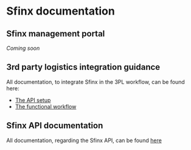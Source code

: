 # Sfinx documentation

## Sfinx management portal 

_Coming soon_

## 3rd party logistics integration guidance

All documentation, to integrate Sfinx in the 3PL workflow, can be found here:

- [The API setup](./documentation/3pl/3pl-api-integration-guide.md)
- [The functional workflow](./documentation/3pl/3pl-workflow-integration-guide.md)

## Sfinx API documentation

All documentation, regarding the Sfinx API, can be found [here](./documentation/api/readme.md)